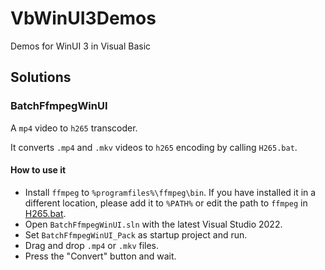 # VbWinUI3Demos
Demos for WinUI 3 in Visual Basic

## Solutions
### BatchFfmpegWinUI
A `mp4` video to `h265` transcoder.

It converts `.mp4` and `.mkv` videos to `h265` encoding by calling `H265.bat`.

#### How to use it
- Install `ffmpeg` to `%programfiles%\ffmpeg\bin`. If you have installed it in a different location, please add it to `%PATH%` or edit the path to `ffmpeg` in [H265.bat](BatchFfmpegWinUI_Pack/BatchFfmpegWinUI/H265.bat).
- Open `BatchFfmpegWinUI.sln` with the latest Visual Studio 2022.
- Set `BatchFfmpegWinUI_Pack` as startup project and run.
- Drag and drop `.mp4` or `.mkv` files.
- Press the "Convert" button and wait.
